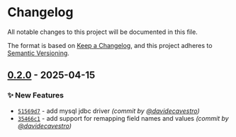 # Changelog
All notable changes to this project will be documented in this file.

The format is based on [Keep a Changelog](https://keepachangelog.com/en/1.0.0/),
and this project adheres to [Semantic Versioning](https://semver.org/spec/v2.0.0.html).

## [0.2.0] - 2025-04-15
### :sparkles: New Features
- [`51569d7`](https://github.com/davidecavestro/123table/commit/51569d703e7aaf273a99396e1266acd99a9d2d59) - add mysql jdbc driver *(commit by [@davidecavestro](https://github.com/davidecavestro))*
- [`35466c1`](https://github.com/davidecavestro/123table/commit/35466c1b3ef68506a37ca88dcbaf2b2896bfa6c4) - add support for remapping field names and values *(commit by [@davidecavestro](https://github.com/davidecavestro))*

[0.2.0]: https://github.com/davidecavestro/123table/compare/0.1.1...0.2.0
